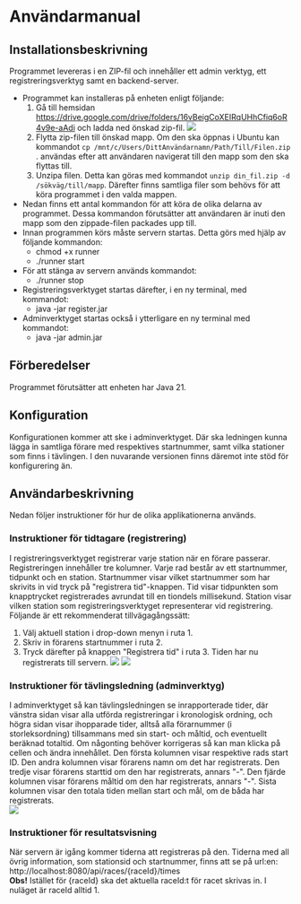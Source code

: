 # Användarmanual

## Installationsbeskrivning
Programmet levereras i en ZIP-fil och innehåller ett admin verktyg, ett registreringsverktyg samt en backend-server.

- Programmet kan installeras på enheten enligt följande: 
    1. Gå till hemsidan https://drive.google.com/drive/folders/16vBeigCoXEIRqUHhCfiq6oR4v9e-aAdi och ladda ned önskad zip-fil. 
        ![](https://imgur.com/yIbu6vz.png)
    2. Flytta zip-filen till önskad mapp. Om den ska öppnas i Ubuntu kan kommandot ```cp /mnt/c/Users/DittAnvändarnamn/Path/Till/Filen.zip``` . användas efter att användaren navigerat till den mapp som den ska flyttas till.
    3. Unzipa filen. Detta kan göras med kommandot ```unzip din_fil.zip -d /sökväg/till/mapp```. Därefter finns samtliga filer som behövs för att köra programmet i den valda mappen.
- Nedan finns ett antal kommandon för att köra de olika delarna av programmet. Dessa kommandon förutsätter att användaren är inuti den mapp som den zippade-filen packades upp till.  
- Innan programmen körs måste servern startas. Detta görs med hjälp av följande kommandon:  
    - chmod +x runner 
    - ./runner start
- För att stänga av servern används kommandot:
    - ./runner stop
- Registreringsverktyget startas därefter, i en ny terminal, med kommandot:  
    - java -jar register.jar 
- Adminverktyget startas också i ytterligare en ny terminal med kommandot:  
    - java -jar admin.jar

## Förberedelser
Programmet förutsätter att enheten har Java 21. 

## Konfiguration
Konfigurationen kommer att ske i adminverktyget. Där ska ledningen kunna lägga in samtliga förare med respektives startnummer, samt vilka stationer som finns i tävlingen. I den nuvarande versionen finns däremot inte stöd för konfigurering än.

## Användarbeskrivning
Nedan följer instruktioner för hur de olika applikationerna används.

### Instruktioner för tidtagare (registrering)
I registreringsverktyget registrerar varje station när en förare passerar. Registreringen innehåller tre kolumner. Varje rad består av ett startnummer, tidpunkt och en station. Startnummer visar vilket startnummer som har skrivits in vid tryck på "registrera tid"-knappen. Tid visar tidpunkten som knapptrycket registrerades avrundat till en tiondels millisekund. Station visar vilken station som registreringsverktyget representerar vid registrering.
Följande är ett rekommenderat tillvägagångssätt:  
1. Välj aktuell station i drop-down menyn i ruta 1.  
2. Skriv in förarens startnummer i ruta 2.  
3. Tryck därefter på knappen "Registrera tid" i ruta 3. Tiden har nu registrerats till servern.
![](https://i.imgur.com/vO060tt.png)
![](https://i.imgur.com/aKLu89j.png)


### Instruktioner för tävlingsledning (adminverktyg)
I adminverktyget så kan tävlingsledningen se inrapporterade tider, där vänstra sidan visar alla utförda registreringar i kronologisk
ordning, och högra sidan visar ihopparade tider, alltså alla förarnummer (i storleksordning) tillsammans med sin start- och måltid, och eventuellt beräknad totaltid. Om någonting behöver korrigeras så kan man klicka på cellen och ändra innehållet. Den första kolumnen visar respektive rads start ID. Den andra kolumnen visar förarens namn om det har registrerats. Den tredje visar förarens starttid om den har registrerats, annars "-". Den fjärde kolumnen visar förarens måltid om den har registrerats, annars "-". Sista kolumnen visar den totala tiden mellan start och mål, om de båda har registrerats.  
![](https://i.imgur.com/at1dIql.png)

### Instruktioner för resultatsvisning
När servern är igång kommer tiderna att registreras på den. Tiderna med all övrig information, som stationsid och startnummer, finns att se på url:en:
    http://localhost:8080/api/races/{raceId}/times  
**Obs!** Istället för {raceId} ska det aktuella raceId:t för racet skrivas in. I nuläget är raceId alltid 1.
